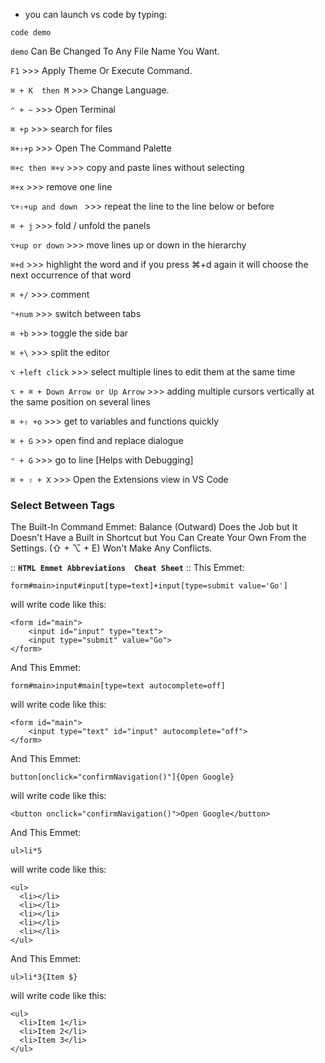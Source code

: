 * you can launch vs code by typing: 

```
code demo
```

`demo` Can Be Changed To Any File Name You Want. 

`F1`  >>> Apply Theme Or Execute Command.

`⌘ + K  then M`  >>> Change Language. 

`⌃ + ~` >>> Open Terminal

`⌘ +p` >>> search for files

`⌘+⇧+p` >>> Open The Command Palette

`⌘+c then ⌘+v`  >>> copy and paste lines without selecting

`⌘+x`  >>> remove one line

`⌥+⇧+up and down `  >>> repeat the line to the line below or before

`⌘ + j`  >>> fold / unfold the panels

`⌥+up or down` >>> move lines up or down in the hierarchy 

`⌘+d` >>> highlight the word and if you press ⌘+d again it will choose the next occurrence of that word

`⌘ +/`  >>> comment

`⌃+num` >>> switch between tabs

`⌘ +b`  >>> toggle the side bar 

`⌘ +\`  >>> split the editor

`⌥ +left click` >>> select multiple lines to edit them at the same time

`⌥ + ⌘ + Down Arrow or Up Arrow` >>> adding multiple cursors vertically at the same position on several lines

`⌘ +⇧ +o` >>> get to variables and functions quickly

`⌘ + G` >>> open find and replace dialogue 

`⌃ + G` >>> go to line \[Helps with Debugging\]

`⌘ + ⇧ + X` >>> Open the Extensions view in VS Code 


### Select Between Tags

The Built-In Command Emmet: Balance (Outward) Does the Job but It Doesn't Have a Built in Shortcut but You Can Create Your Own From the Settings. (⇧ + ⌥ + E) Won't Make Any Conflicts.

:: __`HTML Emmet Abbreviations  Cheat Sheet`__ ::
This Emmet:

```
form#main>input#input[type=text]+input[type=submit value='Go']
```

will write code like this: 

```
<form id="main">
    <input id="input" type="text">
    <input type="submit" value="Go">
</form>
```

And This Emmet: 

```
form#main>input#main[type=text autocomplete=off]
```

will write code like this: 

```
<form id="main">
    <input type="text" id="input" autocomplete="off">
</form>
```

And This Emmet: 

```
button[onclick="confirmNavigation()"]{Open Google}
```

will write code like this: 

```
<button onclick="confirmNavigation()">Open Google</button>
```

And This Emmet: 

```
ul>li*5
```

will write code like this: 

```
<ul>
  <li></li>
  <li></li>
  <li></li>
  <li></li>
  <li></li>
</ul>
```

And This Emmet: 

```
ul>li*3{Item $}
```

will write code like this: 
```
<ul>
  <li>Item 1</li>
  <li>Item 2</li>
  <li>Item 3</li>
</ul>
```